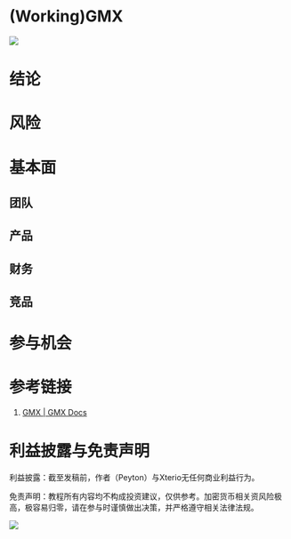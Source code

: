 # (Working)GMX

![](https://cdn.jsdelivr.net/gh/zey9991/mdpic/LYS%20Lab%E4%BB%8B%E7%BB%8D%E5%88%9D%E7%A8%BF_00.png)

# 结论

# 风险

# 基本面

## 团队

## 产品

## 财务

## 竞品

# 参与机会

# 参考链接

1. [GMX | GMX Docs](https://docs.gmx.io/docs/intro/)

# 利益披露与免责声明

利益披露：截至发稿前，作者（Peyton）与Xterio无任何商业利益行为。

免责声明：教程所有内容均不构成投资建议，仅供参考。加密货币相关资风险极高，极容易归零，请在参与时谨慎做出决策，并严格遵守相关法律法规。

![](https://cdn.jsdelivr.net/gh/zey9991/mdpic/LYS%20Lab%E4%BB%8B%E7%BB%8D%E5%88%9D%E7%A8%BF_09.png)